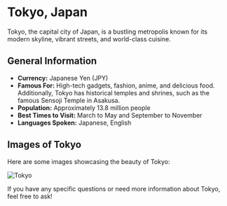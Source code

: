 # Tokyo, Japan  

Tokyo, the capital city of Japan, is a bustling metropolis known for its modern skyline, vibrant streets, and world-class cuisine.  

## General Information  
- **Currency:** Japanese Yen (JPY)  
- **Famous For:** High-tech gadgets, fashion, anime, and delicious food. Additionally, Tokyo has historical temples and shrines, such as the famous Sensoji Temple in Asakusa.  
- **Population:** Approximately 13.8 million people  
- **Best Times to Visit:** March to May and September to November  
- **Languages Spoken:** Japanese, English  

## Images of Tokyo  
Here are some images showcasing the beauty of Tokyo:  

![Tokyo](https://sgp1.digitaloceanspaces.com/tripkliq-img-dev/city_images/Tokyo_7ObsOUok.png)  

If you have any specific questions or need more information about Tokyo, feel free to ask!  

